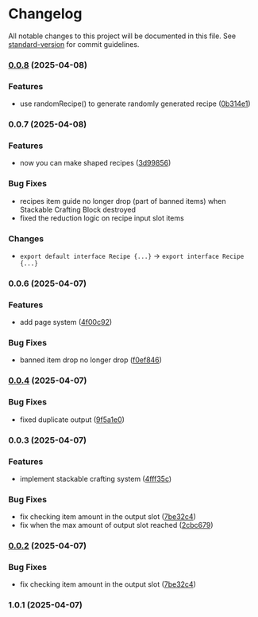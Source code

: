 # Changelog

All notable changes to this project will be documented in this file. See [standard-version](https://github.com/conventional-changelog/standard-version) for commit guidelines.

### [0.0.8](https://github.com/abcdavk/stackable-crafting/compare/v0.0.7...v0.0.8) (2025-04-08)


### Features

* use randomRecipe() to generate randomly generated recipe ([0b314e1](https://github.com/abcdavk/stackable-crafting/commit/0b314e1c5584d4205211796494e6f4b01ea6bb7a))

### 0.0.7 (2025-04-08)


### Features

* now you can make shaped recipes ([3d99856](https://github.com/abcdavk/stackable-crafting/commit/3d99856dcfb118fe8f640de29f2d6c6d6b73d94a))


### Bug Fixes

* recipes item guide no longer drop (part of banned items) when Stackable Crafting Block destroyed
* fixed the reduction logic on recipe input slot items

### Changes
* `export default interface Recipe {...}` → `export interface Recipe {...}`

### 0.0.6 (2025-04-07)


### Features

* add page system ([4f00c92](https://github.com/abcdavk/stackable-crafting/commit/4f00c92070f1d9d3941c5873342808af76168f5e))


### Bug Fixes

* banned item drop no longer drop ([f0ef846](https://github.com/abcdavk/stackable-crafting/commit/f0ef84693573855b307d8082698eedc223560933))

### [0.0.4](https://github.com/abcdavk/stackable-crafting/compare/v0.0.3...v0.0.4) (2025-04-07)


### Bug Fixes

* fixed duplicate output ([9f5a1e0](https://github.com/abcdavk/stackable-crafting/commit/9f5a1e037ae686e165dacd69196a96863ccb19fd))

### 0.0.3 (2025-04-07)


### Features

* implement stackable crafting system ([4fff35c](https://github.com/abcdavk/stackable-crafting/commit/4fff35c2b5b94a3cf92990db095395f4922bea9b))


### Bug Fixes

* fix checking item amount in the output slot ([7be32c4](https://github.com/abcdavk/stackable-crafting/commit/7be32c4a561b2bfc5ab44771f7b86e8ae398a612))
* fix when the max amount of output slot reached ([2cbc679](https://github.com/abcdavk/stackable-crafting/commit/2cbc6792cf70f6fed74e07f96b997e8e8b0824e1))

### [0.0.2](https://github.com/abcdavk/stackable-crafting/compare/v1.0.1...v0.0.2) (2025-04-07)


### Bug Fixes

* fix checking item amount in the output slot ([7be32c4](https://github.com/abcdavk/stackable-crafting/commit/7be32c4a561b2bfc5ab44771f7b86e8ae398a612))

### 1.0.1 (2025-04-07)
